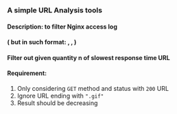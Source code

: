 ### A simple URL Analysis tools
#### Description: to filter Nginx access log 
#### ( but in such format:  <URL>, <Response Time>, <Response Status> )

#### Filter out given quantity n of slowest response time URL
#### Requirement: 
1. Only considering ```GET``` method and status with ```200``` URL
2. Ignore URL ending with ```".gif"```
3. Result should be decreasing
